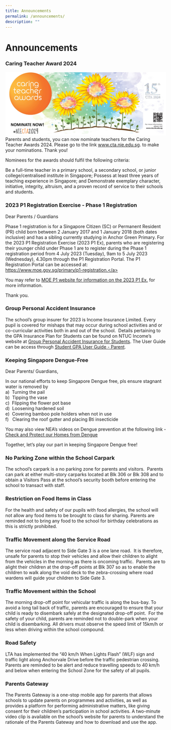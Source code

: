 ```yaml
---
title: Announcements
permalink: /announcements/
description: ""
---
```

Announcements
=============

###  Caring Teacher Award 2024

![](/images/Announcements/cta%202024.jpg)
Parents and students, you can now nominate teachers for the Caring Teacher Awards 2024. Please go to the link <a href="www.cta.nie.edu.sg" target="_blank">www.cta.nie.edu.sg</a>. to make your nominations. Thank you!

Nominees for the awards should fulfil the following criteria:

Be a full-time teacher in a primary school, a secondary school, or junior college/centralised institute in Singapore;
Possess at least three years of teaching experience in Singapore; and
Demonstrate exemplary character, initiative, integrity, altruism, and a proven record of service to their schools and students.


### 2023 P1 Registration Exercise - Phase 1 Registration 

Dear Parents / Guardians

Phase 1 registration is for a Singapore Citizen (SC) or Permanent Resident (PR) child born between 2 January 2017 and 1 January 2018 (both dates inclusive) and has a sibling currently studying in Anchor Green Primary.
For the 2023 P1 Registration Exercise (2023 P1 Ex), parents who are registering their younger child under Phase 1 are to register during the Phase 1 registration period from 4 July 2023 (Tuesday), 9am to 5 July 2023 (Wednesday), 4.30pm through the P1 Registration Portal. The P1 Registration Portal can be accessed at: <a href="https://www.moe.gov.sg/primary/p1-registration" target="_blank">https://www.moe.gov.sg/primary/p1-registration.</a>

You may refer to <a href="https://www.moe.gov.sg/primary/p1-registration." target="_blank">MOE P1 website for information on the 2023 P1 Ex.</a> for more information.

Thank you.

### Group Personal Accident Insurance

The school’s group insurer for 2023 is Income Insurance Limited. Every pupil is covered for mishaps that may occur during school activities and or co-curricular activities both in and out of the school. &nbsp;Details pertaining to the GPA Insurance Plan for Students can be found on NTUC Income’s website at&nbsp;<a href="https://www.income.com.sg/group-insurance-for-schools-and-moe-personnel/group-personal-accident-for-students" target="_blank">Group Personal Accident Insurance for Students</a>. The User Guide can be access through&nbsp;<a href="https://s3.ap-southeast-1.amazonaws.com/mhc.static/Income/Student+GPA+User+Guide+-+Parent.pdf" target="_blank">Student GPA User Guide - Parent</a>.


### Keeping Singapore Dengue-Free

Dear Parents/ Guardians,

In our national efforts to keep Singapore Dengue free, pls ensure stagnant water is removed by<br>
a)&nbsp; Turning the pail  
b)&nbsp; Tipping the vase  
c)&nbsp; Flipping the flower pot base  
d)&nbsp; Loosening hardened soil  
e)&nbsp; Covering bamboo pole holders when not in use  
f)&nbsp; &nbsp;Clearing the roof gutter and placing Bti insecticide

You may also view NEA’s videos on Dengue prevention at the following link&nbsp;- <a href="https://youtu.be/aOMVON8aqBY" target="_blank">Check and Protect our Homes from Dengue</a>

Together, let’s play our part in keeping Singapore Dengue free!

### No Parking Zone within the School Carpark

The school’s carpark is a no parking zone for parents and visitors.&nbsp; Parents can park at either multi-story carparks located at Blk 306 or Blk 308 and to obtain a Visitors Pass at the school’s security booth before entering the school to transact with staff.

### Restriction on Food Items in Class

For the health and safety of our pupils with food allergies, the school will not allow any food items to be brought to class for sharing. Parents are reminded not to bring any food to the school for birthday celebrations as this is strictly prohibited.

### Traffic Movement along the Service Road

The service road adjacent to Side Gate 3 is a one lane road.&nbsp; It is therefore, unsafe for parents to stop their vehicles and allow their children to alight from the vehicles in the morning as there is oncoming traffic.&nbsp; Parents are to alight their children at the drop-off points at Blk 307 so as to enable the children to walk along the void deck to the zebra-crossing where road wardens will guide your children to Side Gate 3.

### Traffic Movement within the School

The morning drop-off point for vehicular traffic is along the bus-bay. To avoid a long tail back of traffic, parents are encouraged to ensure that your child is ready to disembark safely at the designated drop-off point.&nbsp; For the safety of your child, parents are reminded not to double-park when your child is disembarking. All drivers must observe the speed limit of 15km/h or less when driving within the school compound.

### Road Safety

LTA has implemented the “40 km/h When Lights Flash” (WLF) sign and traffic light along Anchorvale Drive before the traffic pedestrian crossing. Parents are reminded to be alert and reduce travelling speeds to 40 km/h and below when entering the School Zone for the safety of all pupils.

### Parents Gateway

The Parents Gateway is a one-stop mobile app for parents that allows schools to update parents on programmes and activities, as well as provides a platform for performing administrative matters, like giving consent for their children’s participation in school activities. A two-minute video clip is available on the school’s website for parents to understand the rationale of the Parents Gateway and how to download and use the app.
